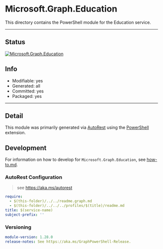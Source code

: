 <!-- region Generated -->
# Microsoft.Graph.Education
This directory contains the PowerShell module for the Education service.

---
## Status
[![Microsoft.Graph.Education](https://img.shields.io/powershellgallery/v/Microsoft.Graph.Education.svg?style=flat-square&label=Microsoft.Graph.Education "Microsoft.Graph.Education")](https://www.powershellgallery.com/packages/Microsoft.Graph.Education/)

## Info
- Modifiable: yes
- Generated: all
- Committed: yes
- Packaged: yes

---
## Detail
This module was primarily generated via [AutoRest](https://github.com/Azure/autorest) using the [PowerShell](https://github.com/Azure/autorest.powershell) extension.

## Development
For information on how to develop for `Microsoft.Graph.Education`, see [how-to.md](how-to.md).
<!-- endregion -->

### AutoRest Configuration

> see https://aka.ms/autorest

``` yaml
require:
  - $(this-folder)/../../readme.graph.md
  - $(this-folder)/../../../profiles/$(title)/readme.md
title: $(service-name)
subject-prefix: ''

```
### Versioning

``` yaml
module-version: 1.28.0
release-notes: See https://aka.ms/GraphPowerShell-Release.
```
